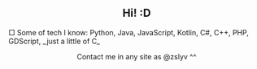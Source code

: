 <h2 align="center">Hi! :D</h2>

<p align="left">□ Some of tech I know: Python, Java, JavaScript, Kotlin, C#, C++, PHP, GDScript, _just a little of C_</p>

<p align="center">Contact me in any site as @zslyv ^^</p>
